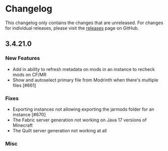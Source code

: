 # Changelog

This changelog only contains the changes that are unreleased. For changes for individual releases, please visit the
[releases](https://github.com/ATLauncher/ATLauncher/releases) page on GitHub.

## 3.4.21.0

### New Features
- Add in ability to refresh metadata on mods in an instance to recheck mods on CF/MR
- Show and autoselect primary file from Modrinth when there's multiple files [#661]

### Fixes
- Exporting instances not allowing exporting the jarmods folder for an instance [#670]
- The Fabric server generation not working on Java 17 versions of Minecraft
- The Quilt server generation not working at all

### Misc
